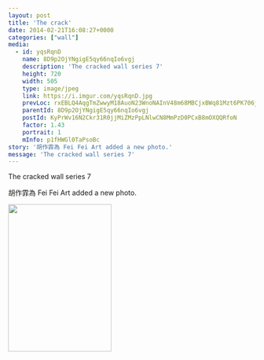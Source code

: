 ```yaml
---
layout: post
title: 'The crack' 
date: 2014-02-21T16:08:27+0000 
categories: ["wall"] 
media:
  - id: yqsRqnD
    name: 8D9p2OjYNgigE5qy66nqIo6vgj
    description: 'The cracked wall series 7'   
    height: 720
    width: 505
    type: image/jpeg
    link: https://i.imgur.com/yqsRqnD.jpg
    prevLoc: rxEBLQ4AqgTmZwwyM18AuoN23WnoNAInV48m68MBCjxBWq81Mzt6PK706j65uvOLNyQqAlT769yJK4k8SDlyz4LYG4CLVJ3Rv6NRCyRE21K7VOuO6BnrZE99UV0nW4WMJPsPmjpojk2QUNYvPzW4wwiyj1Py302WT0KxYjyXp4t5GzBBkyGgSWn7Nzxz7xF3ZG0Y7k6zSojGPz87P0c6W9wJoXBDfK5vk7GPQJS9PZoPKg0pHyQL
    parentId: 8D9p2OjYNgigE5qy66nqIo6vgj
    postId: KyPrWv16N2Ckr31R0jjMiZMzPpLNlwCN8MmPzD0PCxB8mOXQQRfoN
    factor: 1.43
    portrait: 1
    mInfo: p1fHWGl0TaPsoBc
story: '胡作霏為 Fei Fei Art added a new photo.'  
message: 'The cracked wall series 7'  
---
```


The cracked wall series 7
 
 
[//]: #story:
胡作霏為 Fei Fei Art added a new photo.


[//]: #media:  
<a href="https://i.imgur.com/yqsRqnD.jpg"><img src="https://i.imgur.com/yqsRqnD.jpg" height="300" width="210" /></a> 
 
